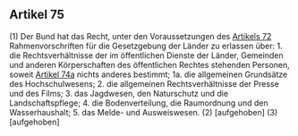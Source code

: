 ## Artikel 75

(1) Der Bund hat das Recht, unter den Voraussetzungen des [Artikels 72](#artikel-72) Rahmenvorschriften für die Gesetzgebung der Länder zu erlassen über:
    1. die Rechtsverhältnisse der im öffentlichen Dienste der Länder, Gemeinden und anderen Körperschaften des öffentlichen Rechtes stehenden Personen, soweit [Artikel 74a](#artikel-74a) nichts anderes bestimmt;
    1a. die allgemeinen Grundsätze des Hochschulwesens;
    2. die allgemeinen Rechtsverhältnisse der Presse und des Films;
    3. das Jagdwesen, den Naturschutz und die Landschaftspflege;
    4. die Bodenverteilung, die Raumordnung und den Wasserhaushalt;
    5. das Melde- und Ausweiswesen.
(2) [aufgehoben]
(3) [aufgehoben]

